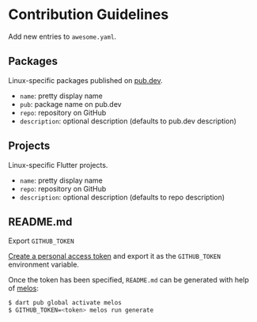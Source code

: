 # Contribution Guidelines

Add new entries to `awesome.yaml`.

## Packages

Linux-specific packages published on [pub.dev](https://pub.dev).

- `name`: pretty display name
- `pub`: package name on pub.dev
- `repo`: repository on GitHub
- `description`: optional description (defaults to pub.dev description)

## Projects

Linux-specific Flutter projects.

- `name`: pretty display name
- `repo`: repository on GitHub
- `description`: optional description (defaults to repo description)

## README.md

Export `GITHUB_TOKEN`

[Create a personal access token](https://docs.github.com/en/github/authenticating-to-github/keeping-your-account-and-data-secure/creating-a-personal-access-token) and export it as the `GITHUB_TOKEN` environment variable.

Once the token has been specified, `README.md` can be generated with help of [melos](https://melos.invertase.dev/):

```bash
$ dart pub global activate melos
$ GITHUB_TOKEN=<token> melos run generate
```
